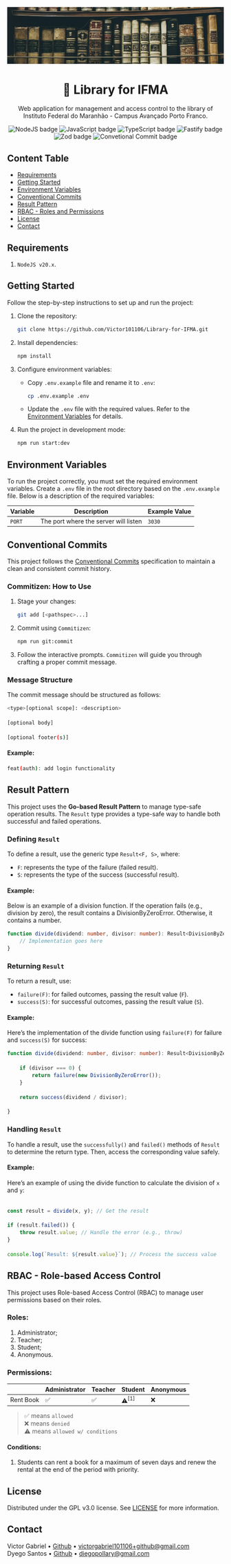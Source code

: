 <img alt="Bookshelf" src="public/images/readme-banner.jpg">

<h1 align="center">
    📖 Library for IFMA
</h1>

<p align="center">
    Web application for management and access control to the library of Instituto Federal do Maranhão - Campus Avançado Porto Franco.
</p>

<div align="center">
    <img alt="NodeJS badge"             src="https://img.shields.io/badge/Node.js-5FA04E.svg?style=for-the-badge&logo=nodedotjs&logoColor=white">
    <img alt="JavaScript badge"         src="https://img.shields.io/badge/JavaScript-F7DF1E.svg?style=for-the-badge&logo=JavaScript&logoColor=black">
    <img alt="TypeScript badge"         src="https://img.shields.io/badge/TypeScript-3178C6.svg?style=for-the-badge&logo=TypeScript&logoColor=white">
    <img alt="Fastify badge"            src="https://img.shields.io/badge/Fastify-000000.svg?style=for-the-badge&logo=Fastify&logoColor=white">
    <img alt="Zod badge"                src="https://img.shields.io/badge/Zod-3E67B1.svg?style=for-the-badge&logo=Zod&logoColor=white">
    <img alt="Convetional Commit badge" src="https://img.shields.io/badge/Conventional%20Commits-FE5196.svg?style=for-the-badge&logo=Conventional-Commits&logoColor=white">
</div>

##

## Content Table
- [Requirements](#requirements)
- [Getting Started](#getting-started)
- [Environment Variables](#environment-variables)
- [Conventional Commits](#conventional-commits)
- [Result Pattern](#result-pattern)
- [RBAC - Roles and Permissions](#rbac---role-based-access-control)
- [License](#license)
- [Contact](#contact)

## Requirements

1. `NodeJS v20.x`.

## Getting Started

Follow the step-by-step instructions to set up and run the project:

1. Clone the repository:

    ```bash
    git clone https://github.com/Victor101106/Library-for-IFMA.git
    ```

2. Install dependencies:

    ```bash
    npm install
    ```

3. Configure environment variables:

    - Copy `.env.example` file and rename it to `.env`:

        ```bash
        cp .env.example .env
        ```

    - Update the `.env` file with the required values. Refer to the [Environment Variables](#environment-variables) for details.

4. Run the project in development mode:

    ```bash
    npm run start:dev
    ```

## Environment Variables

To run the project correctly, you must set the required environment variables. Create a `.env` file in the root directory based on the `.env.example` file. Below is a description of the required variables:

| Variable                   | Description                                               | Example Value                         |
|----------------------------|-----------------------------------------------------------|---------------------------------------|
| `PORT`                     | The port where the server will listen                     | `3030`                                |

## Conventional Commits

This project follows the [Conventional Commits](https://www.conventionalcommits.org/) specification to maintain a clean and consistent commit history.

### Commitizen: How to Use

1. Stage your changes:

    ```bash
    git add [<pathspec>...]
    ```

2. Commit using `Commitizen`:

    ```bash
    npm run git:commit
    ```

3. Follow the interactive prompts.
    `Commitizen` will guide you through crafting a proper commit message.

### Message Structure

The commit message should be structured as follows:

```bash
<type>[optional scope]: <description>

[optional body]

[optional footer(s)]
```

#### Example:
```bash
feat(auth): add login functionality
```

## Result Pattern

This project uses the **Go-based Result Pattern** to manage type-safe operation results. The `Result` type provides a type-safe way to handle both successful and failed operations.

### Defining `Result`

To define a result, use the generic type `Result<F, S>`, where:
- `F`: represents the type of the failure (failed result).
- `S`: represents the type of the success (successful result).

#### Example:

Below is an example of a division function. If the operation fails (e.g., division by zero), the result contains a DivisionByZeroError. Otherwise, it contains a number.

```ts
function divide(dividend: number, divisor: number): Result<DivisionByZeroError, number> {
    // Implementation goes here
}
```

### Returning `Result`

To return a result, use:
- `failure(F)`: for failed outcomes, passing the result value (`F`).
- `success(S)`: for successful outcomes, passing the result value (`S`).

#### Example:

Here’s the implementation of the divide function using `failure(F)` for failure and `success(S)` for success:

```ts
function divide(dividend: number, divisor: number): Result<DivisionByZeroError, number> {
    
    if (divisor === 0) {
        return failure(new DivisionByZeroError());
    }

    return success(dividend / divisor);

}
```

### Handling `Result`

To handle a result, use the `successfully()` and `failed()` methods of `Result` to determine the return type. Then, access the corresponding value safely.

#### Example:

Here’s an example of using the divide function to calculate the division of `x` and `y`:

```ts

const result = divide(x, y); // Get the result

if (result.failed()) {
    throw result.value; // Handle the error (e.g., throw)
}

console.log(`Result: ${result.value}`); // Process the success value

```

## RBAC - Role-based Access Control

This project uses Role-based Access Control (RBAC) to manage user permissions based on their roles.

### Roles:

1. Administrator;
2. Teacher;
3. Student;
4. Anonymous.

### Permissions:

|           | Administrator | Teacher | Student           | Anonymous |
|-----------|---------------|---------|-------------------|-----------|
| Rent Book | ✅            | ✅      | ⚠️<sup>[1]</sup> | ❌        |

> ✅ means `allowed` \
> ❌ means `denied` \
> ⚠️ means `allowed w/ conditions`

#### Conditions:
1. Students can rent a book for a maximum of seven days and renew the rental at the end of the period with priority.

## License

Distributed under the GPL v3.0 license. See [LICENSE](LICENSE) for more information.

## Contact

Victor Gabriel • [Github](https://github.com/Victor101106/) • victorgabriel101106+github@gmail.com \
Dyego Santos • [Github](https://github.com/pollary/) • diegopollary@gmail.com